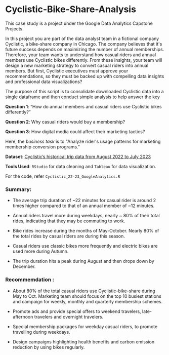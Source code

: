 # Cyclistic-Bike-Share-Analysis


This case study is a project under the Google Data Analytics Capstone Projects.

In this project you are part of the data analyst team in a fictional company Cyclistic, a bike-share company in Chicago. The company believes that it's future success depends on maximizing the number of annual memberships. Therefore, your team wants to understand how casual riders and annual members use Cyclistic bikes differently. From these insights, your team will design a new marketing strategy to convert casual riders into annual members. But first, Cyclistic executives must approve your recommendations, so they must be backed up with compelling data insights and professional data visualizations?

The purpose of this script is to consolidate downloaded Cyclistic data into a single dataframe and then conduct simple analysis to help answer the key

**Question 1**: “How do annual members and casual riders use Cyclistic bikes differently?”

**Question 2**: Why casual riders would buy a membership? 

**Question 3**: How digital media could affect their marketing tactics?

Here, the *business task* is to "Analyze rider's usage patterns for marketing membership conversion programs."

**Dataset**: [Cyclistic’s historical trip data from August 2022 to July 2023](https://divvy-tripdata.s3.amazonaws.com/index.html)

**Tools Used**: `RStudio` for data cleaning and `Tableau` for data visualization.

For the code, refer `Cyclistic_22-23_GoogleAnalytics.R`



### Summary:
- The average trip duration of ~22 minutes for casual rider is around 2 times higher compared to that of an annual member of ~12 minutes.

- Annual riders travel more during weekdays, nearly ~ 80% of their total rides, indicating that they may be commuting to work.

- Bike rides increase during the months of May-October. Nearly 80% of the total rides by casual riders are during this season.

- Casual riders use classic bikes more frequently and electric bikes are used more during Autumn.

- The trip duration hits a peak during August and then drops down by December.


 ### Recommemdation :
- About 80% of the total casual riders use Cyclistic-bike-share during May to Oct. Marketing team should focus on the top 10 busiest stations and campaign for weekly, monthly and quarterly membership schemes.

- Promote ads and provide special offers to weekend travelers, late-afternoon travelers and overnight travelers. 

- Special membership packages for weekday casual riders, to promote travelling during weekdays.

- Design campaigns highlighting health benefits and carbon emission reduction by using bikes regularly.
